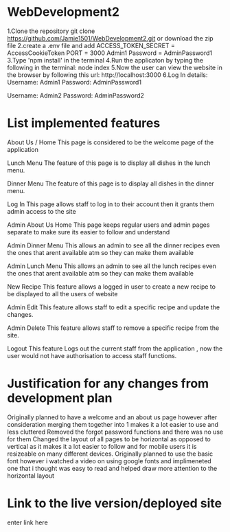 # WebDevelopment2
1.Clone the repository
git clone https://github.com/Jamie1501/WebDevelopment2.git or download the zip file
2.create a .env file and add 
ACCESS_TOKEN_SECRET = AccessCookieToken
PORT = 3000
Admin1 Password = AdminPassword1 
3.Type 'npm install' in the terminal
4.Run the applicaton by typing the following in the terminal:
node index
5.Now the user can view the website in the browser by following this url:
http://localhost:3000
6.Log In details:
Username: Admin1
Password: AdminPassword1

Username: Admin2
Password: AdminPassword2

# List implemented features
About Us / Home
This page is considered to be the welcome page of the application

Lunch Menu
The feature of this page is to display all dishes in the lunch menu.

Dinner Menu
The feature of this page is to display all dishes in the dinner menu.

Log In
This page allows staff to log in to their account then it grants them admin access to the site

Admin About Us Home
This page keeps regular users and admin pages separate to make sure its easier to follow and understand

Admin Dinner Menu
This allows an admin to see all the dinner recipes even the ones that arent available atm so they can make them available

Admin Lunch Menu
This allows an admin to see all the lunch recipes even the ones that arent available atm so they can make them available

New Recipe
This feature allows a logged in user to create a new recipe to be displayed to all the users of website

Admin Edit
This feature allows staff to edit a specific recipe and update the changes.

Admin Delete
This feature allows staff to remove a specific recipe from the site.

Logout
This feature Logs out the current staff from the application , now the user would not have authorisation to access staff functions.

# Justification for any changes from development plan
Originally planned to have a welcome and an about us page however after consideration merging them together into 1 makes it a lot easier to use and less cluttered
Removed the forgot password functions and there was no use for them
Changed the layout of all pages to be horizontal as opposed to vertical as it makes it a lot easier to follow and for mobile users it is resizeable on many different devices.
Originally planned to use the basic font however i watched a video on using google fonts and implimeneted one that i thought was easy to read and helped draw more attention to the horizontal layout

# Link to the live version/deployed site
enter link here
